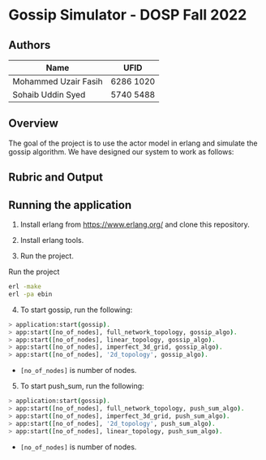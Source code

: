 # Gossip Simulator - DOSP Fall 2022

## Authors
| Name | UFID |
| ----------- | ----------- |
| Mohammed Uzair Fasih | 6286 1020 |
| Sohaib Uddin Syed | 5740 5488 |

## Overview
The goal of the project is to use the actor model in erlang and simulate the gossip algorithm. We have designed our system to work as follows:

## Rubric and Output


## Running the application
1) Install erlang from https://www.erlang.org/ and clone this repository.

2) Install erlang tools.

3) Run the project.

Run the project
```bash
erl -make
erl -pa ebin
```

4) To start gossip, run the following:

```bash
> application:start(gossip).
> app:start([no_of_nodes], full_network_topology, gossip_algo).
> app:start([no_of_nodes], linear_topology, gossip_algo).
> app:start([no_of_nodes], imperfect_3d_grid, gossip_algo).
> app:start([no_of_nodes], '2d_topology', gossip_algo).
```
- ```[no_of_nodes]``` is number of nodes.

5) To start push_sum, run the following:

```bash
> application:start(gossip).
> app:start([no_of_nodes], full_network_topology, push_sum_algo).
> app:start([no_of_nodes], imperfect_3d_grid, push_sum_algo).
> app:start([no_of_nodes], '2d_topology', push_sum_algo).
> app:start([no_of_nodes], linear_topology, push_sum_algo).
```
- ```[no_of_nodes]``` is number of nodes.